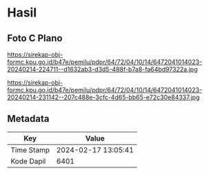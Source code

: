 # Hasil

## Foto C Plano

https://sirekap-obj-formc.kpu.go.id/b47e/pemilu/pdpr/64/72/04/10/14/6472041014023-20240214-224711--d1632ab3-d3d5-488f-b7a8-fa64bd97322a.jpg

https://sirekap-obj-formc.kpu.go.id/b47e/pemilu/pdpr/64/72/04/10/14/6472041014023-20240214-231142--207c488e-3cfc-4d65-bb65-e72c30e84337.jpg


## Metadata

| Key        | Value               |
| ---------- | ------------------- |
| Time Stamp | 2024-02-17 13:05:41 |
| Kode Dapil | 6401                |



